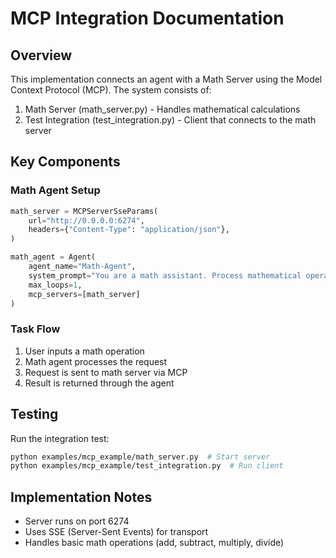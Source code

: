 
# MCP Integration Documentation

## Overview
This implementation connects an agent with a Math Server using the Model Context Protocol (MCP). The system consists of:

1. Math Server (math_server.py) - Handles mathematical calculations
2. Test Integration (test_integration.py) - Client that connects to the math server

## Key Components

### Math Agent Setup
```python
math_server = MCPServerSseParams(
    url="http://0.0.0.0:6274",
    headers={"Content-Type": "application/json"},
)

math_agent = Agent(
    agent_name="Math-Agent",
    system_prompt="You are a math assistant. Process mathematical operations.",
    max_loops=1,
    mcp_servers=[math_server]
)
```

### Task Flow
1. User inputs a math operation
2. Math agent processes the request
3. Request is sent to math server via MCP
4. Result is returned through the agent

## Testing
Run the integration test:
```bash
python examples/mcp_example/math_server.py  # Start server
python examples/mcp_example/test_integration.py  # Run client
```

## Implementation Notes
- Server runs on port 6274
- Uses SSE (Server-Sent Events) for transport
- Handles basic math operations (add, subtract, multiply, divide)
